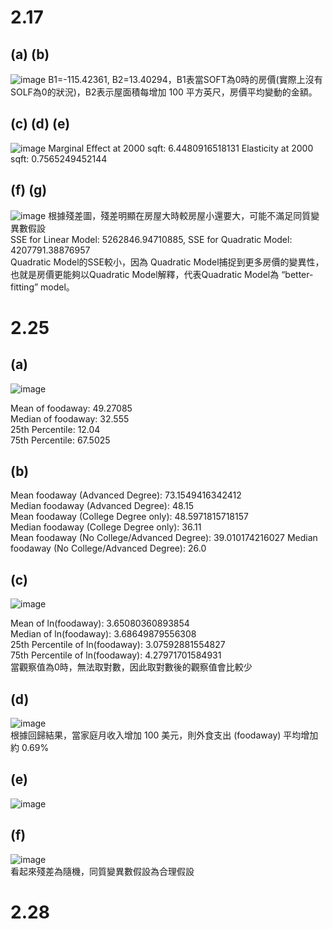 # 2.17
## (a) (b)

![image](https://github.com/user-attachments/assets/d546591e-87df-4a7d-9982-56abddab735b)
B1=-115.42361, B2=13.40294，B1表當SOFT為0時的房價(實際上沒有SOLF為0的狀況)，B2表示屋面積每增加 100 平方英尺，房價平均變動的金額。
## (c) (d) (e)
![image](https://github.com/user-attachments/assets/75272577-7c7d-410c-b830-9ee56f4a0cca)
Marginal Effect at 2000 sqft: 6.4480916518131
Elasticity at 2000 sqft: 0.7565249452144
## (f) (g)
![image](https://github.com/user-attachments/assets/0d761be9-42f7-4e59-b23e-d920975366d5)
根據殘差圖，殘差明顯在房屋大時較房屋小還要大，可能不滿足同質變異數假設  
SSE for Linear Model: 5262846.94710885, SSE for Quadratic Model: 4207791.38876957  
Quadratic Model的SSE較小，因為 Quadratic Model捕捉到更多房價的變異性，也就是房價更能夠以Quadratic Model解釋，代表Quadratic Model為 “better-fitting” model。
# 2.25
## (a)
![image](https://github.com/user-attachments/assets/cc230d98-f5ba-46af-9c32-8c8067665864)  

Mean of foodaway: 49.27085  
Median of foodaway: 32.555  
25th Percentile: 12.04  
75th Percentile: 67.5025  
## (b)
Mean foodaway (Advanced Degree): 73.1549416342412  
Median foodaway (Advanced Degree): 48.15  
Mean foodaway (College Degree only): 48.5971815718157  
Median foodaway (College Degree only): 36.11  
Mean foodaway (No College/Advanced Degree): 39.010174216027 
Median foodaway (No College/Advanced Degree): 26.0
## (c)
![image](https://github.com/user-attachments/assets/199be332-afaf-48bd-a211-29227ffe2017)  

Mean of ln(foodaway): 3.65080360893854  
Median of ln(foodaway): 3.68649879556308  
25th Percentile of ln(foodaway): 3.07592881554827  
75th Percentile of ln(foodaway): 4.27971701584931  
當觀察值為0時，無法取對數，因此取對數後的觀察值會比較少

## (d)
![image](https://github.com/user-attachments/assets/c64c052a-a232-45f5-a60a-61034b6c37e6)  
根據回歸結果，當家庭月收入增加 100 美元，則外食支出 (foodaway) 平均增加約 0.69%
## (e)
![image](https://github.com/user-attachments/assets/87fa2e15-ce1d-4423-bd57-33f1aa682756)
## (f)
![image](https://github.com/user-attachments/assets/ce247092-1574-467d-bb3a-a2c3ca70f0f1)  
看起來殘差為隨機，同質變異數假設為合理假設
# 2.28





